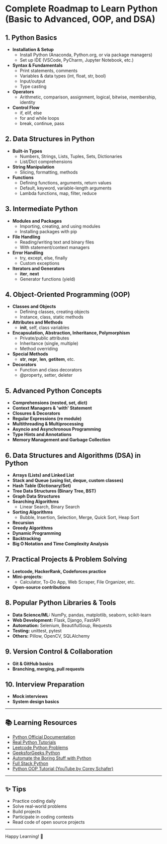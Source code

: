 # Complete Roadmap to Learn Python (Basic to Advanced, OOP, and DSA)

## 1. **Python Basics**
   - **Installation & Setup**
     - Install Python (Anaconda, Python.org, or via package managers)
     - Set up IDE (VSCode, PyCharm, Jupyter Notebook, etc.)
   - **Syntax & Fundamentals**
     - Print statements, comments
     - Variables & data types (int, float, str, bool)
     - Input/output
     - Type casting
   - **Operators**
     - Arithmetic, comparison, assignment, logical, bitwise, membership, identity
   - **Control Flow**
     - if, elif, else
     - for and while loops
     - break, continue, pass

## 2. **Data Structures in Python**
   - **Built-in Types**
     - Numbers, Strings, Lists, Tuples, Sets, Dictionaries
     - List/Dict comprehensions
   - **String Manipulation**
     - Slicing, formatting, methods
   - **Functions**
     - Defining functions, arguments, return values
     - Default, keyword, variable-length arguments
     - Lambda functions, map, filter, reduce

## 3. **Intermediate Python**
   - **Modules and Packages**
     - Importing, creating, and using modules
     - Installing packages with pip
   - **File Handling**
     - Reading/writing text and binary files
     - With statement/context managers
   - **Error Handling**
     - try, except, else, finally
     - Custom exceptions
   - **Iterators and Generators**
     - __iter__, __next__
     - Generator functions (yield)

## 4. **Object-Oriented Programming (OOP)**
   - **Classes and Objects**
     - Defining classes, creating objects
     - Instance, class, static methods
   - **Attributes and Methods**
     - __init__, self, class variables
   - **Encapsulation, Abstraction, Inheritance, Polymorphism**
     - Private/public attributes
     - Inheritance (single, multiple)
     - Method overriding
   - **Special Methods**
     - __str__, __repr__, __len__, __getitem__, etc.
   - **Decorators**
     - Function and class decorators
     - @property, setter, deleter

## 5. **Advanced Python Concepts**
   - **Comprehensions (nested, set, dict)**
   - **Context Managers & 'with' Statement**
   - **Closures & Decorators**
   - **Regular Expressions (re module)**
   - **Multithreading & Multiprocessing**
   - **Asyncio and Asynchronous Programming**
   - **Type Hints and Annotations**
   - **Memory Management and Garbage Collection**

## 6. **Data Structures and Algorithms (DSA) in Python**
   - **Arrays (Lists) and Linked List**
   - **Stack and Queue (using list, deque, custom classes)**
   - **Hash Table (Dictionary/Set)**
   - **Tree Data Structures (Binary Tree, BST)**
   - **Graph Data Structures**
   - **Searching Algorithms**
     - Linear Search, Binary Search
   - **Sorting Algorithms**
     - Bubble, Insertion, Selection, Merge, Quick Sort, Heap Sort
   - **Recursion**
   - **Greedy Algorithms**
   - **Dynamic Programming**
   - **Backtracking**
   - **Big O Notation and Time Complexity Analysis**

## 7. **Practical Projects & Problem Solving**
   - **Leetcode, HackerRank, Codeforces practice**
   - **Mini-projects:** 
     - Calculator, To-Do App, Web Scraper, File Organizer, etc.
   - **Open-source contributions**

## 8. **Popular Python Libraries & Tools**
   - **Data Science/ML:** NumPy, pandas, matplotlib, seaborn, scikit-learn
   - **Web Development:** Flask, Django, FastAPI
   - **Automation:** Selenium, BeautifulSoup, Requests
   - **Testing:** unittest, pytest
   - **Others:** Pillow, OpenCV, SQLAlchemy

## 9. **Version Control & Collaboration**
   - **Git & GitHub basics**
   - **Branching, merging, pull requests**

## 10. **Interview Preparation**
   - **Mock interviews**
   - **System design basics**

---

## 📚 **Learning Resources**
- [Python Official Documentation](https://docs.python.org/3/)
- [Real Python Tutorials](https://realpython.com/)
- [Leetcode Python Problems](https://leetcode.com/problemset/all/?difficulty=All&status=All&tags=python)
- [GeeksforGeeks Python](https://www.geeksforgeeks.org/python-programming-language/)
- [Automate the Boring Stuff with Python](https://automatetheboringstuff.com/)
- [Full Stack Python](https://www.fullstackpython.com/)
- [Python OOP Tutorial (YouTube by Corey Schafer)](https://www.youtube.com/playlist?list=PL-osiE80TeTt2d9bfVyTiXJA-UTHn6WwU)

---

## ✨ **Tips**
- Practice coding daily
- Solve real-world problems
- Build projects
- Participate in coding contests
- Read code of open source projects

---

Happy Learning! 🚀
